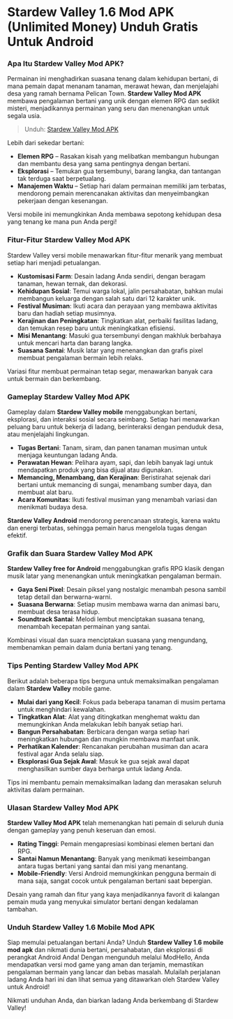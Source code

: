 # Stardew Valley 1.6 Mod APK (Unlimited Money) Unduh Gratis Untuk Android

### Apa Itu Stardew Valley Mod APK?
Permainan ini menghadirkan suasana tenang dalam kehidupan bertani, di mana pemain dapat menanam tanaman, merawat hewan, dan menjelajahi desa yang ramah bernama Pelican Town. **Stardew Valley Mod APK** membawa pengalaman bertani yang unik dengan elemen RPG dan sedikit misteri, menjadikannya permainan yang seru dan menenangkan untuk segala usia.

>Unduh: [Stardew Valley Mod APK](https://modhello.com/stardew-valley/)

Lebih dari sekedar bertani:
- **Elemen RPG** – Rasakan kisah yang melibatkan membangun hubungan dan membantu desa yang sama pentingnya dengan bertani.
- **Eksplorasi** – Temukan gua tersembunyi, barang langka, dan tantangan tak terduga saat berpetualang.
- **Manajemen Waktu** – Setiap hari dalam permainan memiliki jam terbatas, mendorong pemain merencanakan aktivitas dan menyeimbangkan pekerjaan dengan kesenangan.

Versi mobile ini memungkinkan Anda membawa sepotong kehidupan desa yang tenang ke mana pun Anda pergi!

### Fitur-Fitur Stardew Valley Mod APK
Stardew Valley versi mobile menawarkan fitur-fitur menarik yang membuat setiap hari menjadi petualangan.

- **Kustomisasi Farm**: Desain ladang Anda sendiri, dengan beragam tanaman, hewan ternak, dan dekorasi.
- **Kehidupan Sosial**: Temui warga lokal, jalin persahabatan, bahkan mulai membangun keluarga dengan salah satu dari 12 karakter unik.
- **Festival Musiman**: Ikuti acara dan perayaan yang membawa aktivitas baru dan hadiah setiap musimnya.
- **Kerajinan dan Peningkatan**: Tingkatkan alat, perbaiki fasilitas ladang, dan temukan resep baru untuk meningkatkan efisiensi.
- **Misi Menantang**: Masuki gua tersembunyi dengan makhluk berbahaya untuk mencari harta dan barang langka.
- **Suasana Santai**: Musik latar yang menenangkan dan grafis pixel membuat pengalaman bermain lebih relaks.

Variasi fitur membuat permainan tetap segar, menawarkan banyak cara untuk bermain dan berkembang.

### Gameplay Stardew Valley Mod APK
Gameplay dalam **Stardew Valley mobile** menggabungkan bertani, eksplorasi, dan interaksi sosial secara seimbang. Setiap hari menawarkan peluang baru untuk bekerja di ladang, berinteraksi dengan penduduk desa, atau menjelajahi lingkungan.

- **Tugas Bertani**: Tanam, siram, dan panen tanaman musiman untuk menjaga keuntungan ladang Anda.
- **Perawatan Hewan**: Pelihara ayam, sapi, dan lebih banyak lagi untuk mendapatkan produk yang bisa dijual atau digunakan.
- **Memancing, Menambang, dan Kerajinan**: Beristirahat sejenak dari bertani untuk memancing di sungai, menambang sumber daya, dan membuat alat baru.
- **Acara Komunitas**: Ikuti festival musiman yang menambah variasi dan menikmati budaya desa.

**Stardew Valley Android** mendorong perencanaan strategis, karena waktu dan energi terbatas, sehingga pemain harus mengelola tugas dengan efektif.

### Grafik dan Suara Stardew Valley Mod APK
**Stardew Valley free for Android** menggabungkan grafis RPG klasik dengan musik latar yang menenangkan untuk meningkatkan pengalaman bermain.

- **Gaya Seni Pixel**: Desain piksel yang nostalgic menambah pesona sambil tetap detail dan berwarna-warni.
- **Suasana Berwarna**: Setiap musim membawa warna dan animasi baru, membuat desa terasa hidup.
- **Soundtrack Santai**: Melodi lembut menciptakan suasana tenang, menambah kecepatan permainan yang santai.

Kombinasi visual dan suara menciptakan suasana yang mengundang, membenamkan pemain dalam dunia bertani yang tenang.

### Tips Penting Stardew Valley Mod APK
Berikut adalah beberapa tips berguna untuk memaksimalkan pengalaman dalam **Stardew Valley** mobile game.

- **Mulai dari yang Kecil**: Fokus pada beberapa tanaman di musim pertama untuk menghindari kewalahan.
- **Tingkatkan Alat**: Alat yang ditingkatkan menghemat waktu dan memungkinkan Anda melakukan lebih banyak setiap hari.
- **Bangun Persahabatan**: Berbicara dengan warga setiap hari meningkatkan hubungan dan mungkin membawa manfaat unik.
- **Perhatikan Kalender**: Rencanakan perubahan musiman dan acara festival agar Anda selalu siap.
- **Eksplorasi Gua Sejak Awal**: Masuk ke gua sejak awal dapat menghasilkan sumber daya berharga untuk ladang Anda.

Tips ini membantu pemain memaksimalkan ladang dan merasakan seluruh aktivitas dalam permainan.

### Ulasan Stardew Valley Mod APK
**Stardew Valley Mod APK** telah memenangkan hati pemain di seluruh dunia dengan gameplay yang penuh keseruan dan emosi.

- **Rating Tinggi**: Pemain mengapresiasi kombinasi elemen bertani dan RPG.
- **Santai Namun Menantang**: Banyak yang menikmati keseimbangan antara tugas bertani yang santai dan misi yang menantang.
- **Mobile-Friendly**: Versi Android memungkinkan pengguna bermain di mana saja, sangat cocok untuk pengalaman bertani saat bepergian.

Desain yang ramah dan fitur yang kaya menjadikannya favorit di kalangan pemain muda yang menyukai simulator bertani dengan kedalaman tambahan.

### Unduh Stardew Valley 1.6 Mobile Mod APK
Siap memulai petualangan bertani Anda? Unduh **Stardew Valley 1.6 mobile mod apk** dan nikmati dunia bertani, persahabatan, dan eksplorasi di perangkat Android Anda! Dengan mengunduh melalui ModHello, Anda mendapatkan versi mod game yang aman dan terjamin, memastikan pengalaman bermain yang lancar dan bebas masalah. Mulailah perjalanan ladang Anda hari ini dan lihat semua yang ditawarkan oleh Stardew Valley untuk Android!

Nikmati unduhan Anda, dan biarkan ladang Anda berkembang di Stardew Valley!
